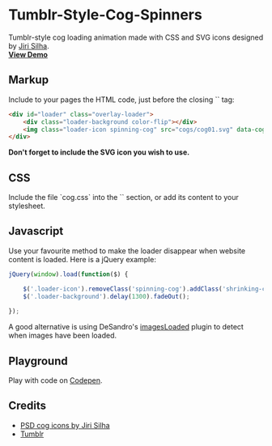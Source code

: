 Tumblr-Style-Cog-Spinners
=========================

Tumblr-style cog loading animation made with CSS and SVG icons designed by <a href="https://dribbble.com/shots/1631956-Settings-Icons-PSD">Jiri Silha</a>.
<br>
<a href="http://pasqualevitiello.github.io/Tumblr-Style-Cog-Spinners/"><strong>View Demo</strong></a>

<h2>Markup</h2>
Include to your pages the HTML code, just before the closing `</body>` tag:

```html
<div id="loader" class="overlay-loader">
	<div class="loader-background color-flip"></div>
	<img class="loader-icon spinning-cog" src="cogs/cog01.svg" data-cog="cog01">
</div>
```
<strong>Don't forget to include the SVG icon you wish to use.</strong> 

<h2>CSS</h2>
Include the file `cog.css` into the `<head>` section, or add its content to your stylesheet.

<h2>Javascript</h2>
Use your favourite method to make the loader disappear when website content is loaded. Here is a jQuery example:

```javascript
jQuery(window).load(function($) {

    $('.loader-icon').removeClass('spinning-cog').addClass('shrinking-cog');
    $('.loader-background').delay(1300).fadeOut(); 
     
});
```
A good alternative is using DeSandro's <a href="https://github.com/desandro/imagesloaded">imagesLoaded</a> plugin to detect when images have been loaded.

<h2>Playground</h2>
Play with code on <a href="http://codepen.io/pasqualevitiello/pen/fluGx">Codepen</a>.

<h2>Credits</h2>
<ul>
	<li><a href="https://dribbble.com/shots/1631956-Settings-Icons-PSD">PSD cog icons by Jiri Silha</a></li>
	<li><a href="https://www.tumblr.com/">Tumblr</a></li>
</ul>